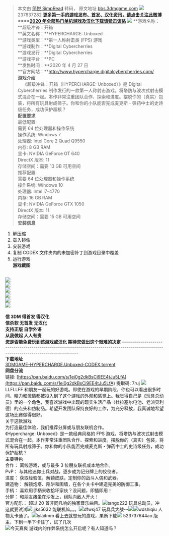 > 本文由 [简悦 SimpRead](http://ksria.com/simpread/) 转码， 原文地址 [bbs.3dmgame.com](https://bbs.3dmgame.com/thread-6038841-1-1.html) ![](https://user.3dmgame.com/data/avatar/013/41/75/79_avatar_middle.jpg)237837282 **[更多第一手的游戏发布、首发、汉化资讯，请点击关注此微博](https://weibo.com/3dmgame)****[2020 年全部热门单机游戏及汉化下载请猛击该贴](https://bbs.3dmgame.com/thread-5985964-1-1.html)** ![](https://att.3dmgame.com/att/forum/202004/28/045733qf24bqbq6edlbq6b.jpg) **游戏名称：**超级冲锋：开箱  
**英文名称：**HYPERCHARGE: Unboxed  
**游戏类型：**第一人称射击类 (FPS) 游戏  
**游戏制作：**Digital Cybercherries  
**游戏发行：**Digital Cybercherries  
**游戏平台：**PC  
**发售时间：**2020 年 4 月 27 日  
**官方网站：**http://www.hypercharge.digitalcybercherries.com/  
**游戏介绍**  
    《超级冲锋：开箱（HYPERCHARGE: Unboxed）》是 Digital Cybercherries 制作发行的一款第一人称射击游戏。将塔防与波次式射击模式混合在一起。本作非常注重团队合作、探索和进度。摆脱你的（真实）包装，将所有玩具射成筛子。你和你的小队能否完成麦克斯・弹药中士的史诗级任务，成功保护超核？  
**配置要求**  
最低配置:  
需要 64 位处理器和操作系统  
操作系统: Windows 7  
处理器: Intel Core 2 Quad Q9550  
内存: 8 GB RAM  
显卡: NVIDIA GeForce GT 640  
DirectX 版本: 11  
存储空间：需要 13 GB 可用空间  
推荐配置:  
需要 64 位处理器和操作系统  
操作系统: Windows 10  
处理器: Intel i7-4770  
内存: 16 GB RAM  
显卡: NVIDIA GeForce GTX 1050  
DirectX 版本: 11  
存储空间：需要 15 GB 可用空间  
**安装信息**  
1. 解压缩  
2. 载入镜像  
3. 安装游戏  
4. 复制 CODEX 文件夹内的未加密补丁到游戏目录中覆盖  
5. 运行游戏  
**游戏截图**  
  
![](https://att.3dmgame.com/att/forum/202004/28/045738ksfe0rc2yshfgexh.jpg)  
![](https://att.3dmgame.com/att/forum/202004/28/045741x3mua3kz9ypmnprm.jpg)  
![](https://att.3dmgame.com/att/forum/202004/28/045747m2y3go2o1tlobdcl.jpg)  
![](https://att.3dmgame.com/att/forum/202004/28/045751f3lsws2ltsibkjld.jpg)  
![](https://att.3dmgame.com/att/forum/202004/28/045759i2iahbwgwizunlae.jpg)  
![](https://att.3dmgame.com/att/forum/202004/28/045805w97ai6jsn2wwnry2.jpg)  
--------------------------------------------------------------------------------------------------------------------------------------  
**信 3DM 得首发 得汉化  
信杀软 无首发 无汉化  
支持正版 自学外语  
从我做起 人人有责  
您是否能免费玩到该游戏或汉化 期待您做出这个艰难的决定** --------------------------------------------------------------------------------------------------------------------------------------  
**下载地址**  
[3DMGAME-HYPERCHARGE.Unboxed-CODEX.torrent](https://down.gcvchp.com/2020/04/28/3DMGAME-HYPERCHARGE.Unboxed-CODEX.torrent)  
**网盘分流**  
链接: [https://pan.baidu.com/s/1ei0g2dkBsCi9EE4tJu5LfA](https://pan.baidu.com/s/1ei0g2dkBsCi9EE4tJu5LfA) 提取码: 7ruj ![](https://user.3dmgame.com/data/avatar/001/58/69/18_avatar_middle.jpg)LLFLLFF 和朋友一起玩的好游戏。即使在游戏的早期阶段，你也可以看出很多时间、精力和激情都被投入到了这个游戏的外观和感觉上。我觉得自己是《玩具总动员》里的一个角色，我喜欢游戏中出现的现实生活产品（杜拉塞尔电池、老派贝利德）的点头和仿制品。希望开发团队保持良好的工作，为充分释放，我真诚地希望这场比赛做得很好。  
关于这款游戏  
为打造最佳体验，我们推荐分屏或与朋友联机合作。  
《Hypercharge: Unboxed》是一款经典风格的 FPS 游戏，将塔防与波次式射击模式混合在一起。本作非常注重团队合作、探索和进度。摆脱你的（真实）包装，将所有玩具射成筛子。你和你的小队能否完成麦克斯・弹药中士的史诗级任务，成功保护超核？  
主要特色  
合作： 离线游戏，或与最多 3 位朋友联机或本地合作。  
PvP： 与其他迷你士兵对战，逐步成为记分牌上的佼佼者。  
进度： 获取经验值，解锁皮肤，定制你的战斗人偶和武器。  
建造物： 解锁炮塔、陷阱和围墙，在各个关卡中建造完美的防御工事。  
手柄： 喜欢用手柄来收拾坏家伙？没问题，即插即用！  
分屏： 和朋友瘫坐在沙发上，组队向敌人开火！  
官方配乐： 超过 20 首非同凡响的独家音乐曲目。![](https://user.3dmgame.com/data/avatar/001/70/21/71_avatar_middle.jpg)tango222 玩具总动员，冲这就要试试![](https://user.3dmgame.com/data/avatar/008/16/73/15_avatar_middle.jpg) jjks5632 能联机嘛。。。![](https://user.3dmgame.com/data/avatar/000/65/18/43_avatar_middle.jpg)dfwsj47 玩具兵大战～![](https://bbs.3dmgame.com/static/image/smiley/default/lol.gif)![](https://user.3dmgame.com/data/avatar/003/11/41/76_avatar_middle.jpg)wdshiqiu 人物太卡通了。![](https://user.3dmgame.com/data/avatar/000/82/80/04_avatar_middle.jpg)lylaitmm 看上去就想玩的游戏，果断下载![](https://user.3dmgame.com/data/avatar/016/42/83/03_avatar_middle.jpg) 523737644ao 版主，下到一半下卡住了，试了几次  
![](https://user.3dmgame.com/data/avatar/002/97/11/48_avatar_middle.jpg)今天真爽 游戏内的作弊系统怎么开启呢？有人知道吗？